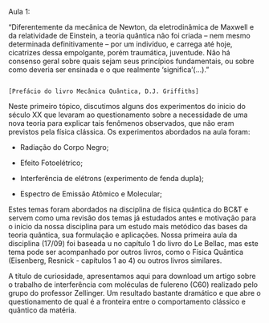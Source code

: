 Aula 1:

“Diferentemente da mecânica de Newton, da eletrodinâmica de Maxwell e da relatividade de Einstein, a teoria quântica não foi criada – nem mesmo determinada definitivamente – por um indivíduo, e carrega até hoje, cicatrizes dessa empolgante, porém traumática, juventude. Não há consenso geral sobre quais sejam seus princípios fundamentais, ou sobre como deveria ser ensinada e o que realmente ‘significa’(...).”

                                                                        [Prefácio do livro Mecânica Quântica, D.J. Griffiths]


Neste primeiro tópico, discutimos alguns dos experimentos do inicio do século XX que levaram ao questionamento sobre a necessidade de uma nova teoria para explicar tais fenômenos observados, que não eram previstos pela física clássica. Os experimentos abordados na aula foram: 



- Radiação do Corpo Negro; 

- Efeito Fotoelétrico; 

- Interferência de elétrons (experimento de fenda dupla);

- Espectro de Emissão Atômico e Molecular; 



Estes temas foram abordados na disciplina de física quântica do BC&T e servem como uma revisão dos temas já estudados antes e motivação para o  início da nossa disciplina para um estudo mais metódico das bases da teoria quântica, sua formulação e aplicações.  Nossa primeira aula da disciplina (17/09) foi  baseada u no capítulo 1 do livro do Le Bellac, mas este tema pode ser acompanhado por outros livros, como o Física Quântica (Eisenberg, Resnick - capítulos 1 ao 4) ou outros livros similares. 



A título de curiosidade, apresentamos aqui para download um artigo sobre o trabalho de interferência com moléculas de fulereno (C60) realizado pelo grupo do professor Zellinger. Um resultado bastante dramático e que abre o questionamento de qual é a fronteira entre o comportamento clássico e quântico da matéria.